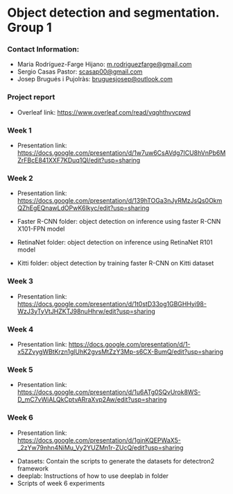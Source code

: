 # Object detection and segmentation. Group 1

### Contact Information:

* Maria Rodríguez-Farge Hijano: m.rodriguezfarge@gmail.com
* Sergio Casas Pastor: scasap00@gmail.com
* Josep Brugués i Pujolràs: bruguesjosep@outlook.com


### Project report

* Overleaf link: https://www.overleaf.com/read/vqghthvvcpwd

### Week 1

* Presentation link: https://docs.google.com/presentation/d/1w7uw6CsAVdg7ICU8hVnPb6MZrFBcE841XXF7KDuq1QI/edit?usp=sharing

### Week 2

* Presentation link: https://docs.google.com/presentation/d/139hTOGa3nJyRMzJsQs0OkmQZhEgEQnawLdOPwK6lkyc/edit?usp=sharing

* Faster R-CNN folder: object detection on inference using faster R-CNN X101-FPN model
* RetinaNet folder: object detection on inference using RetinaNet R101 model
* Kitti folder: object detection by training faster R-CNN on Kitti dataset 

### Week 3

* Presentation link: https://docs.google.com/presentation/d/1t0stD33og1GBGHHyi98-WzJ3yTyVtJHZKTJ98nuHhrw/edit?usp=sharing

### Week 4

* Presentation link: https://docs.google.com/presentation/d/1-x5ZZvygWBtKrzn1glUhK2gvsMtZzY3Mp-s6CX-BumQ/edit?usp=sharing

### Week 5

* Presentation link: https://docs.google.com/presentation/d/1u6ATg0SQvUrok8WS-D_mC7vWiALQkCptvARraXvp2Aw/edit?usp=sharing

### Week 6

* Presentation link: https://docs.google.com/presentation/d/1gjnKQEPWaX5-_2zYw79nhn4NiMu_Vy2YUZMn1r-ZUcQ/edit?usp=sharing

- Datasets: Contain the scripts to generate the datasets for detectron2 framework
- deeplab: Instructions of how to use deeplab in folder
- Scripts of week 6 experiments